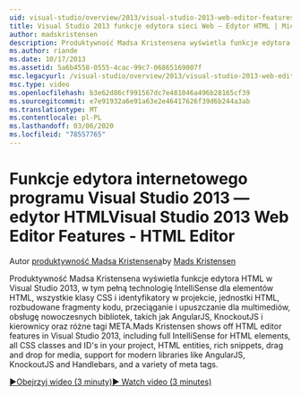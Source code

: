 ```yaml
---
uid: visual-studio/overview/2013/visual-studio-2013-web-editor-features-html-editor
title: Visual Studio 2013 funkcje edytora sieci Web — Edytor HTML | Microsoft Docs
author: madskristensen
description: Produktywność Madsa Kristensena wyświetla funkcje edytora HTML w Visual Studio 2013, w tym pełną technologię IntelliSense dla elementów HTML, wszystkie klasy CSS i identyfikatory w projekcie...
ms.author: riande
ms.date: 10/17/2013
ms.assetid: 5a6b4558-0555-4cac-99c7-06865169007f
msc.legacyurl: /visual-studio/overview/2013/visual-studio-2013-web-editor-features-html-editor
msc.type: video
ms.openlocfilehash: b3e62d86cf991567dc7e481046a496b28165cf39
ms.sourcegitcommit: e7e91932a6e91a63e2e46417626f39d6b244a3ab
ms.translationtype: MT
ms.contentlocale: pl-PL
ms.lasthandoff: 03/06/2020
ms.locfileid: "78557765"
---
```

# <a name="visual-studio-2013-web-editor-features---html-editor"></a><span data-ttu-id="28824-103">Funkcje edytora internetowego programu Visual Studio 2013 — edytor HTML</span><span class="sxs-lookup"><span data-stu-id="28824-103">Visual Studio 2013 Web Editor Features - HTML Editor</span></span>

<span data-ttu-id="28824-104">Autor [produktywność Madsa Kristensena](https://github.com/madskristensen)</span><span class="sxs-lookup"><span data-stu-id="28824-104">by [Mads Kristensen](https://github.com/madskristensen)</span></span>

<span data-ttu-id="28824-105">Produktywność Madsa Kristensena wyświetla funkcje edytora HTML w Visual Studio 2013, w tym pełną technologię IntelliSense dla elementów HTML, wszystkie klasy CSS i identyfikatory w projekcie, jednostki HTML, rozbudowane fragmenty kodu, przeciąganie i upuszczanie dla multimediów, obsługę nowoczesnych bibliotek, takich jak AngularJS, KnockoutJS i kierownicy oraz różne tagi META.</span><span class="sxs-lookup"><span data-stu-id="28824-105">Mads Kristensen shows off HTML editor features in Visual Studio 2013, including full IntelliSense for HTML elements, all CSS classes and ID's in your project, HTML entities, rich snippets, drag and drop for media, support for modern libraries like AngularJS, KnockoutJS and Handlebars, and a variety of meta tags.</span></span>

[<span data-ttu-id="28824-106">&#9654;Obejrzyj wideo (3 minuty)</span><span class="sxs-lookup"><span data-stu-id="28824-106">&#9654; Watch video (3 minutes)</span></span>](https://channel9.msdn.com/Blogs/ASP-NET-Site-Videos/visual-studio-2013-web-editor-features-html-editor)
